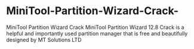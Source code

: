 # MiniTool-Partition-Wizard-Crack-
MiniTool Partition Wizard Crack MiniTool Partition Wizard 12.8 Crack is a helpful and importantly used partition manager that is free and beautifully designed by MT Solutions LTD
